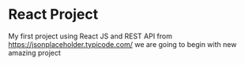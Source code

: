 # React Project
My first project using React JS and REST API from https://jsonplaceholder.typicode.com/
we are going to begin with new amazing project